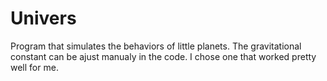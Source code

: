# Univers

Program that simulates the behaviors of little planets. The gravitational constant can be ajust manualy in the code. I chose one that worked pretty well for me.
